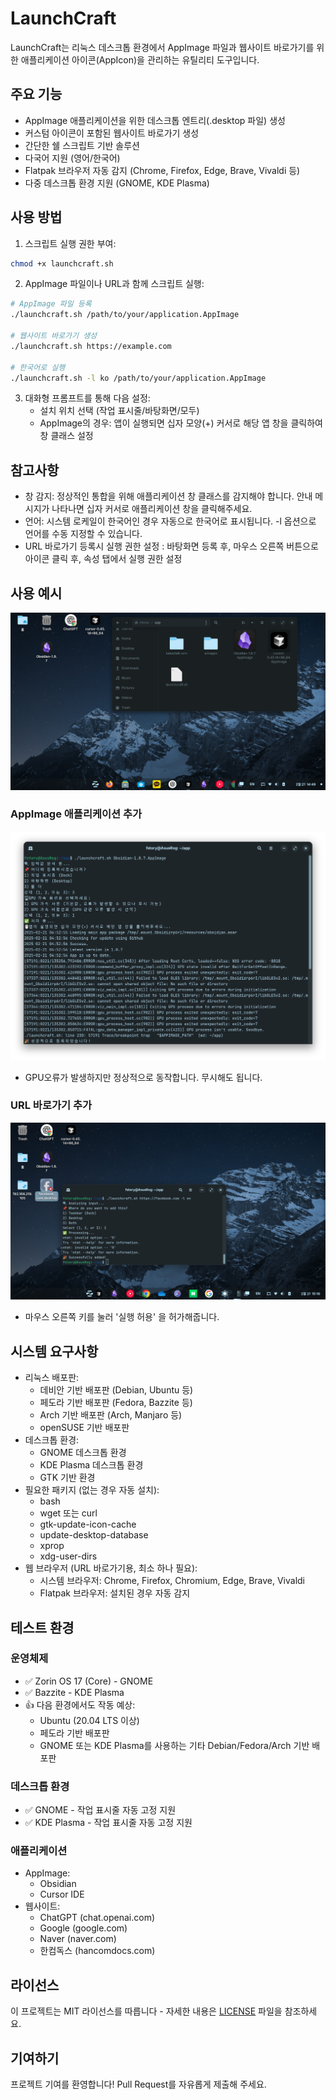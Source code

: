 # LaunchCraft

LaunchCraft는 리눅스 데스크톱 환경에서 AppImage 파일과 웹사이트 바로가기를 위한 애플리케이션 아이콘(AppIcon)을 관리하는 유틸리티 도구입니다.

## 주요 기능

- AppImage 애플리케이션을 위한 데스크톱 엔트리(.desktop 파일) 생성
- 커스텀 아이콘이 포함된 웹사이트 바로가기 생성
- 간단한 쉘 스크립트 기반 솔루션
- 다국어 지원 (영어/한국어)
- Flatpak 브라우저 자동 감지 (Chrome, Firefox, Edge, Brave, Vivaldi 등)
- 다중 데스크톱 환경 지원 (GNOME, KDE Plasma)

## 사용 방법

1. 스크립트 실행 권한 부여:
```bash
chmod +x launchcraft.sh
```

2. AppImage 파일이나 URL과 함께 스크립트 실행:
```bash
# AppImage 파일 등록
./launchcraft.sh /path/to/your/application.AppImage

# 웹사이트 바로가기 생성
./launchcraft.sh https://example.com

# 한국어로 실행
./launchcraft.sh -l ko /path/to/your/application.AppImage
```

3. 대화형 프롬프트를 통해 다음 설정:
   - 설치 위치 선택 (작업 표시줄/바탕화면/모두)
   - AppImage의 경우: 앱이 실행되면 십자 모양(+) 커서로 해당 앱 창을 클릭하여 창 클래스 설정

## 참고사항

- 창 감지: 정상적인 통합을 위해 애플리케이션 창 클래스를 감지해야 합니다. 안내 메시지가 나타나면 십자 커서로 애플리케이션 창을 클릭해주세요.
- 언어: 시스템 로케일이 한국어인 경우 자동으로 한국어로 표시됩니다. -l 옵션으로 언어를 수동 지정할 수 있습니다.
- URL 바로가기 등록시 실행 권한 설정 : 바탕화면 등록 후, 마우스 오른쪽 버튼으로 아이콘 클릭 후, 속성 탭에서 실행 권한 설정

## 사용 예시
![등록된 예시](docs/images/desktop.png)

### AppImage 애플리케이션 추가
![AppImage GPU 오류 예시](docs/images/appimage-gpu-errors-ko.png)
* GPU오류가 발생하지만 정상적으로 동작합니다. 무시해도 됩니다.

### URL 바로가기 추가
![등록된 URL 실행권한이 없는 예시](docs/images/url-permission.png)
* 마우스 오른쪽 키를 눌러 '실행 허용' 을 허가해줍니다.


## 시스템 요구사항

- 리눅스 배포판:
  - 데비안 기반 배포판 (Debian, Ubuntu 등)
  - 페도라 기반 배포판 (Fedora, Bazzite 등)
  - Arch 기반 배포판 (Arch, Manjaro 등)
  - openSUSE 기반 배포판
- 데스크톱 환경:
  - GNOME 데스크톱 환경
  - KDE Plasma 데스크톱 환경
  - GTK 기반 환경
- 필요한 패키지 (없는 경우 자동 설치):
  - bash
  - wget 또는 curl
  - gtk-update-icon-cache
  - update-desktop-database
  - xprop
  - xdg-user-dirs
- 웹 브라우저 (URL 바로가기용, 최소 하나 필요):
  - 시스템 브라우저: Chrome, Firefox, Chromium, Edge, Brave, Vivaldi
  - Flatpak 브라우저: 설치된 경우 자동 감지

## 테스트 환경

### 운영체제
- ✅ Zorin OS 17 (Core) - GNOME
- ✅ Bazzite - KDE Plasma
- 👍 다음 환경에서도 작동 예상:
  - Ubuntu (20.04 LTS 이상)
  - 페도라 기반 배포판
  - GNOME 또는 KDE Plasma를 사용하는 기타 Debian/Fedora/Arch 기반 배포판

### 데스크톱 환경
- ✅ GNOME - 작업 표시줄 자동 고정 지원
- ✅ KDE Plasma - 작업 표시줄 자동 고정 지원

### 애플리케이션
- AppImage:
  - Obsidian
  - Cursor IDE
- 웹사이트:
  - ChatGPT (chat.openai.com)
  - Google (google.com)
  - Naver (naver.com)
  - 한컴독스 (hancomdocs.com)

## 라이선스

이 프로젝트는 MIT 라이선스를 따릅니다 - 자세한 내용은 [LICENSE](LICENSE) 파일을 참조하세요.

## 기여하기

프로젝트 기여를 환영합니다! Pull Request를 자유롭게 제출해 주세요.
